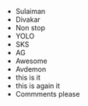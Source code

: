 - Sulaiman
- Divakar
- Non stop
- YOLO
- SKS
- AG
- Awesome
- Avdemon
- this is it
- this is again it
- Commments please
